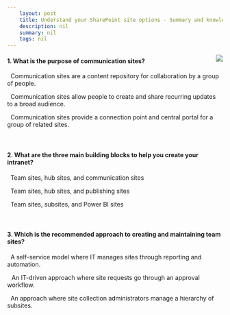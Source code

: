 ```yaml
---
    layout: post
    title: Understand your SharePoint site options - Summary and knowledge check
    description: nil
    summary: nil
    tags: nil
---
```



 <a target="_blank" href="https://docs.microsoft.com/en-us/learn/modules/m365-teams-sharepoint-plan-site-architecture/summary-knowledge-check/"><i class="fas fa-external-link-alt"></i> </a>
 <img align="right" src="https://docs.microsoft.com/en-us/learn/achievements/understand-your-sharepoint-site-options.svg">
####  1. What is the purpose of communication sites?


<i class='far fa-square'></i> &nbsp;&nbsp;Communication sites are a content repository for collaboration by a group of people.

<i class='fas fa-check-square' style='color: Dodgerblue;'></i> &nbsp;&nbsp;Communication sites allow people to create and share recurring updates to a broad audience.

<i class='far fa-square'></i> &nbsp;&nbsp;Communication sites provide a connection point and central portal for a group of related sites.
<br />
<br />
<br />

####  2. What are the three main building blocks to help you create your intranet?


<i class='fas fa-check-square' style='color: Dodgerblue;'></i> &nbsp;&nbsp;Team sites, hub sites, and communication sites

<i class='far fa-square'></i> &nbsp;&nbsp;Team sites, hub sites, and publishing sites

<i class='far fa-square'></i> &nbsp;&nbsp;Team sites, subsites, and Power BI sites
<br />
<br />
<br />

####  3. Which is the recommended approach to creating and maintaining team sites?


<i class='fas fa-check-square' style='color: Dodgerblue;'></i> &nbsp;&nbsp;A self-service model where IT manages sites through reporting and automation.

<i class='far fa-square'></i> &nbsp;&nbsp; An IT-driven approach where site requests go through an approval workflow.

<i class='far fa-square'></i> &nbsp;&nbsp;An approach where site collection administrators manage a hierarchy of subsites.
<br />
<br />
<br />
